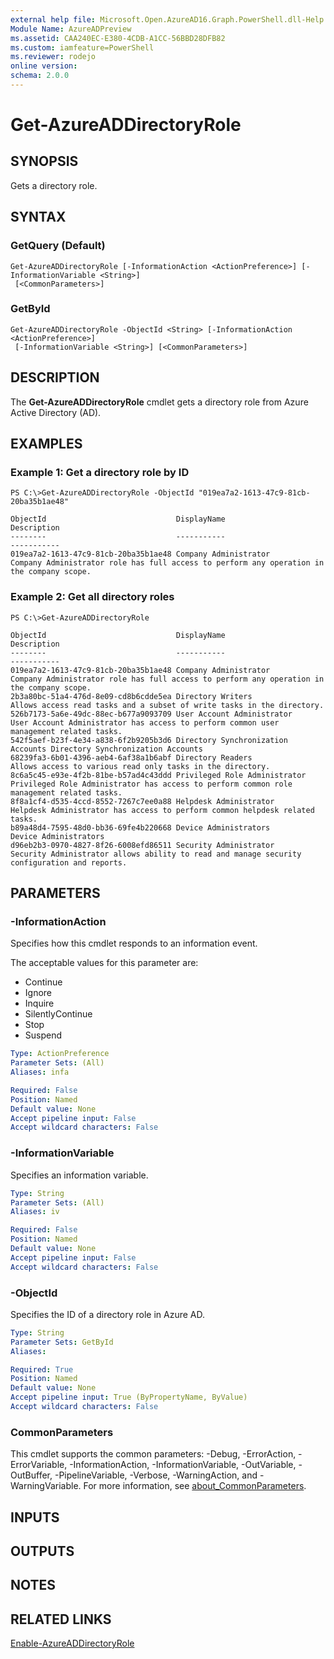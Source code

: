 ```yaml
---
external help file: Microsoft.Open.AzureAD16.Graph.PowerShell.dll-Help.xml
Module Name: AzureADPreview
ms.assetid: CAA240EC-E380-4CDB-A1CC-56BBD28DFB82
ms.custom: iamfeature=PowerShell
ms.reviewer: rodejo
online version:
schema: 2.0.0
---
```


# Get-AzureADDirectoryRole

## SYNOPSIS
Gets a directory role.

## SYNTAX

### GetQuery (Default)
```
Get-AzureADDirectoryRole [-InformationAction <ActionPreference>] [-InformationVariable <String>]
 [<CommonParameters>]
```

### GetById
```
Get-AzureADDirectoryRole -ObjectId <String> [-InformationAction <ActionPreference>]
 [-InformationVariable <String>] [<CommonParameters>]
```

## DESCRIPTION
The **Get-AzureADDirectoryRole** cmdlet gets a directory role from Azure Active Directory (AD).

## EXAMPLES

### Example 1: Get a directory role by ID
```
PS C:\>Get-AzureADDirectoryRole -ObjectId "019ea7a2-1613-47c9-81cb-20ba35b1ae48"

ObjectId                             DisplayName                        Description
--------                             -----------                        -----------
019ea7a2-1613-47c9-81cb-20ba35b1ae48 Company Administrator              Company Administrator role has full access to perform any operation in the company scope.
```

### Example 2: Get all directory roles
```
PS C:\>Get-AzureADDirectoryRole

ObjectId                             DisplayName                        Description
--------                             -----------                        -----------
019ea7a2-1613-47c9-81cb-20ba35b1ae48 Company Administrator              Company Administrator role has full access to perform any operation in the company scope.
2b3a80bc-51a4-476d-8e09-cd8b6cdde5ea Directory Writers                  Allows access read tasks and a subset of write tasks in the directory.
526b7173-5a6e-49dc-88ec-b677a9093709 User Account Administrator         User Account Administrator has access to perform common user management related tasks.
542f5aef-b23f-4e34-a838-6f2b9205b3d6 Directory Synchronization Accounts Directory Synchronization Accounts
68239fa3-6b01-4396-aeb4-6af38a1b6abf Directory Readers                  Allows access to various read only tasks in the directory.
8c6a5c45-e93e-4f2b-81be-b57ad4c43ddd Privileged Role Administrator      Privileged Role Administrator has access to perform common role management related tasks.
8f8a1cf4-d535-4ccd-8552-7267c7ee0a88 Helpdesk Administrator             Helpdesk Administrator has access to perform common helpdesk related tasks.
b89a48d4-7595-48d0-bb36-69fe4b220668 Device Administrators              Device Administrators
d96eb2b3-0970-4827-8f26-6008efd86511 Security Administrator             Security Administrator allows ability to read and manage security configuration and reports.
```

## PARAMETERS

### -InformationAction
Specifies how this cmdlet responds to an information event.

The acceptable values for this parameter are:

- Continue
- Ignore
- Inquire
- SilentlyContinue
- Stop
- Suspend

```yaml
Type: ActionPreference
Parameter Sets: (All)
Aliases: infa

Required: False
Position: Named
Default value: None
Accept pipeline input: False
Accept wildcard characters: False
```

### -InformationVariable
Specifies an information variable.

```yaml
Type: String
Parameter Sets: (All)
Aliases: iv

Required: False
Position: Named
Default value: None
Accept pipeline input: False
Accept wildcard characters: False
```

### -ObjectId
Specifies the ID of a directory role in Azure AD.

```yaml
Type: String
Parameter Sets: GetById
Aliases:

Required: True
Position: Named
Default value: None
Accept pipeline input: True (ByPropertyName, ByValue)
Accept wildcard characters: False
```

### CommonParameters
This cmdlet supports the common parameters: -Debug, -ErrorAction, -ErrorVariable, -InformationAction, -InformationVariable, -OutVariable, -OutBuffer, -PipelineVariable, -Verbose, -WarningAction, and -WarningVariable. For more information, see [about_CommonParameters](http://go.microsoft.com/fwlink/?LinkID=113216).

## INPUTS

## OUTPUTS

## NOTES

## RELATED LINKS

[Enable-AzureADDirectoryRole](./Enable-AzureADDirectoryRole.md)

